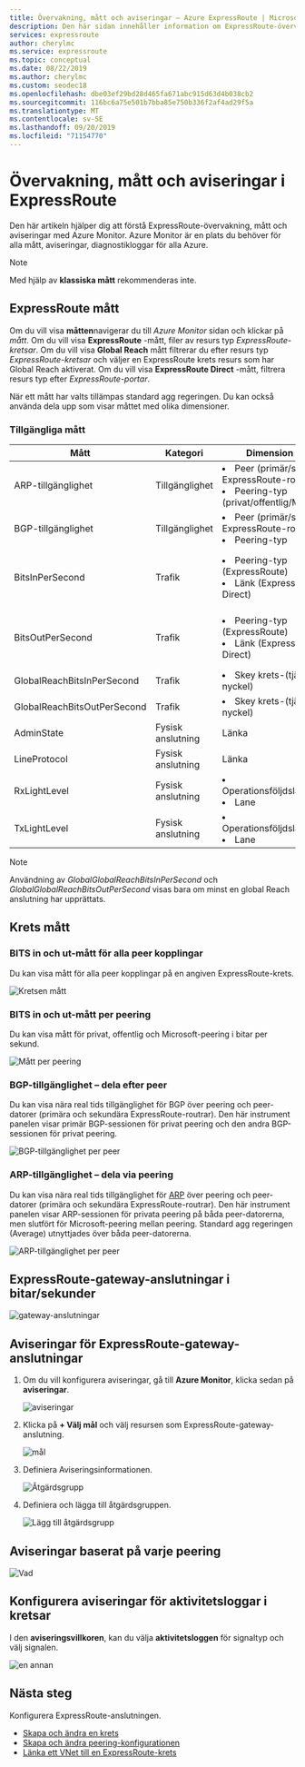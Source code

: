 ```yaml
---
title: Övervakning, mått och aviseringar – Azure ExpressRoute | Microsoft Docs
description: Den här sidan innehåller information om ExpressRoute-övervakning
services: expressroute
author: cherylmc
ms.service: expressroute
ms.topic: conceptual
ms.date: 08/22/2019
ms.author: cherylmc
ms.custom: seodec18
ms.openlocfilehash: dbe03ef29bd28d465fa671abc915d63d4b038cb2
ms.sourcegitcommit: 116bc6a75e501b7bba85e750b336f2af4ad29f5a
ms.translationtype: MT
ms.contentlocale: sv-SE
ms.lasthandoff: 09/20/2019
ms.locfileid: "71154770"
---
```

# <a name="expressroute-monitoring-metrics-and-alerts"></a>Övervakning, mått och aviseringar i ExpressRoute

Den här artikeln hjälper dig att förstå ExpressRoute-övervakning, mått och aviseringar med Azure Monitor. Azure Monitor är en plats du behöver för alla mått, aviseringar, diagnostikloggar för alla Azure.
 
>[!NOTE]
>Med hjälp av **klassiska mått** rekommenderas inte.
>

## <a name="expressroute-metrics"></a>ExpressRoute mått

Om du vill visa **måtten**navigerar du till *Azure Monitor* sidan och klickar på *mått*. Om du vill visa **ExpressRoute** -mått, filer av resurs typ *ExpressRoute-kretsar*. Om du vill visa **Global Reach** mått filtrerar du efter resurs typ *ExpressRoute-kretsar* och väljer en ExpressRoute krets resurs som har Global Reach aktiverat. Om du vill visa **ExpressRoute Direct** -mått, filtrera resurs typ efter *ExpressRoute-portar*. 

När ett mått har valts tillämpas standard agg regeringen. Du kan också använda dela upp som visar måttet med olika dimensioner.

### <a name="available-metrics"></a>Tillgängliga mått
|**Mått**|**Kategori**|**Dimension (er)**|**Funktion (er)**|
| --- | --- | --- | --- |
|ARP-tillgänglighet|Tillgänglighet|<ui><li>Peer (primär/sekundär ExpressRoute-router)</ui></li><ui><li> Peering-typ (privat/offentlig/Microsoft)</ui></li>|ExpressRoute|
|BGP-tillgänglighet|Tillgänglighet|<ui><li> Peer (primär/sekundär ExpressRoute-router)</ui></li><ui><li> Peering-typ</ui></li>|ExpressRoute|
|BitsInPerSecond|Trafik|<ui><li> Peering-typ (ExpressRoute)</ui></li><ui><li>Länk (ExpressRoute Direct)</ui></li>| <li> ExpressRoute</li><li>ExpressRoute Direct|
|BitsOutPerSecond|Trafik| <ui><li>Peering-typ (ExpressRoute)</ui></li><ui><li> Länk (ExpressRoute Direct) | <ui><li>ExpressRoute<ui><li>ExpressRoute Direct</ui></li> |
|GlobalReachBitsInPerSecond|Trafik|<ui><li>Skey krets-(tjänst nyckel)</ui></li>|Global räckvidd|
|GlobalReachBitsOutPerSecond|Trafik|<ui><li>Skey krets-(tjänst nyckel)</ui></li>|Global räckvidd|
|AdminState|Fysisk anslutning|Länka|ExpressRoute Direct|
|LineProtocol|Fysisk anslutning|Länka|ExpressRoute Direct|
|RxLightLevel|Fysisk anslutning|<ui><li>Operationsföljdslänkkod</ui></li><ui><li>Lane</ui></li>|ExpressRoute Direct|
|TxLightLevel|Fysisk anslutning|<ui><li>Operationsföljdslänkkod</ui></li><ui><li>Lane</ui></li>|ExpressRoute Direct|
>[!NOTE]
>Användning av *GlobalGlobalReachBitsInPerSecond* och *GlobalGlobalReachBitsOutPerSecond* visas bara om minst en global Reach anslutning har upprättats.
>

## <a name="circuits-metrics"></a>Krets mått

### <a name="bits-in-and-out---metrics-across-all-peerings"></a>BITS in och ut-mått för alla peer kopplingar

Du kan visa mått för alla peer kopplingar på en angiven ExpressRoute-krets.

![Kretsen mått](./media/expressroute-monitoring-metrics-alerts/ermetricspeering.jpg)

### <a name="bits-in-and-out---metrics-per-peering"></a>BITS in och ut-mått per peering

Du kan visa mått för privat, offentlig och Microsoft-peering i bitar per sekund.

![Mått per peering](./media/expressroute-monitoring-metrics-alerts/erpeeringmetrics.jpg) 

### <a name="bgp-availability---split-by-peer"></a>BGP-tillgänglighet – dela efter peer  

Du kan visa nära real tids tillgänglighet för BGP över peering och peer-datorer (primära och sekundära ExpressRoute-routrar). Den här instrument panelen visar primär BGP-sessionen för privat peering och den andra BGP-sessionen för privat peering. 

![BGP-tillgänglighet per peer](./media/expressroute-monitoring-metrics-alerts/erBgpAvailabilityMetrics.jpg) 

### <a name="arp-availability---split-by-peering"></a>ARP-tillgänglighet – dela via peering  

Du kan visa nära real tids tillgänglighet för [ARP](https://docs.microsoft.com/azure/expressroute/expressroute-troubleshooting-arp-resource-manager) över peering och peer-datorer (primära och sekundära ExpressRoute-routrar). Den här instrument panelen visar ARP-sessionen för privata peering på båda peer-datorerna, men slutfört för Microsoft-peering mellan peering. Standard agg regeringen (Average) utnyttjades över båda peer-datorerna.  

![ARP-tillgänglighet per peer](./media/expressroute-monitoring-metrics-alerts/erArpAvailabilityMetrics.jpg) 

## <a name="expressroute-gateway-connections-in-bitsseconds"></a>ExpressRoute-gateway-anslutningar i bitar/sekunder

![gateway-anslutningar](./media/expressroute-monitoring-metrics-alerts/erconnections.jpg ) 

## <a name="alerts-for-expressroute-gateway-connections"></a>Aviseringar för ExpressRoute-gateway-anslutningar

1. Om du vill konfigurera aviseringar, gå till **Azure Monitor**, klicka sedan på **aviseringar**.

   ![aviseringar](./media/expressroute-monitoring-metrics-alerts/eralertshowto.jpg)

2. Klicka på **+ Välj mål** och välj resursen som ExpressRoute-gateway-anslutning.

   ![mål]( ./media/expressroute-monitoring-metrics-alerts/alerthowto2.jpg)
3. Definiera Aviseringsinformationen.

   ![Åtgärdsgrupp](./media/expressroute-monitoring-metrics-alerts/alerthowto3.jpg)

4. Definiera och lägga till åtgärdsgruppen.

   ![Lägg till åtgärdsgrupp](./media/expressroute-monitoring-metrics-alerts/actiongroup.png)

## <a name="alerts-based-on-each-peering"></a>Aviseringar baserat på varje peering

 ![Vad](./media/expressroute-monitoring-metrics-alerts/basedpeering.jpg)

## <a name="configure-alerts-for-activity-logs-on-circuits"></a>Konfigurera aviseringar för aktivitetsloggar i kretsar

I den **aviseringsvillkoren**, kan du välja **aktivitetsloggen** för signaltyp och välj signalen.

  ![en annan](./media/expressroute-monitoring-metrics-alerts/alertshowto6activitylog.jpg)
  
## <a name="next-steps"></a>Nästa steg

Konfigurera ExpressRoute-anslutningen.
  
  * [Skapa och ändra en krets](expressroute-howto-circuit-arm.md)
  * [Skapa och ändra peering-konfigurationen](expressroute-howto-routing-arm.md)
  * [Länka ett VNet till en ExpressRoute-krets](expressroute-howto-linkvnet-arm.md)
